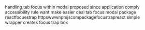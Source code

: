 handling tab focus within modal proposed since application comply accessibility rule want make easier deal tab focus modal package reactfocuestrap httpswwwnpmjscompackagefocustrapreact simple wrapper creates focus trap box